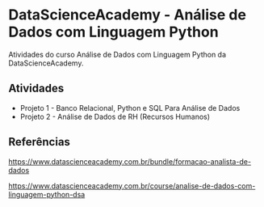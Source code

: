 # DataScienceAcademy - Análise de Dados com Linguagem Python
Atividades do curso Análise de Dados com Linguagem Python da DataScienceAcademy.


## Atividades
- Projeto 1 - Banco Relacional, Python e SQL Para Análise de Dados
- Projeto 2 - Análise de Dados de RH (Recursos Humanos)

## Referências
https://www.datascienceacademy.com.br/bundle/formacao-analista-de-dados

https://www.datascienceacademy.com.br/course/analise-de-dados-com-linguagem-python-dsa